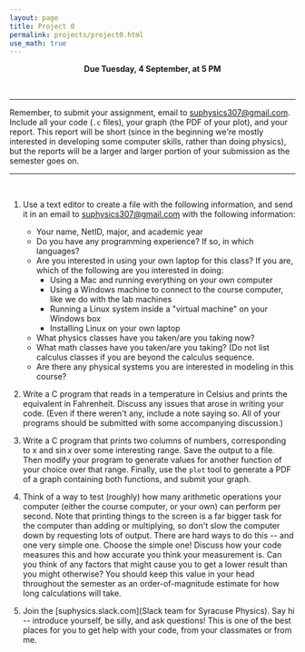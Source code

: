 ```yaml
---
layout: page
title: Project 0
permalink: projects/project0.html
use_math: true
---
```

<center>

<b>Due Tuesday, 4 September, at 5 PM</b><br>

</center>

<br>

---
Remember, to submit your assignment, email to <suphysics307@gmail.com>. Include all your code (`.c` files), your graph (the PDF of your plot), and your report.
This report will be short (since in the beginning we're mostly interested in developing some computer skills, rather than doing physics), but the reports will
be a larger and larger portion of your submission as the semester goes on.

---

<br>

1. Use a text editor to create a file with the following information, and send it in an email to suphysics307@gmail.com
with the following information:

    - Your name, NetID, major, and academic year
    - Do you have any programming experience? If so, in which languages?
    - Are you interested in using your own laptop for this class? If you are, which of the following are you interested in doing:
      - Using a Mac and running everything on your own computer
      - Using a Windows machine to connect to the course computer, like we do with the lab machines
      - Running a Linux system inside a "virtual machine" on your Windows box
      - Installing Linux on your own laptop 
    - What physics classes have you taken/are you taking now?
    - What math classes have you taken/are you taking? (Do not list calculus classes if you are beyond the calculus sequence.
    - Are there any physical systems you are interested in modeling in this course?

2. Write a C program that reads in a temperature in Celsius and prints the equivalent in Fahrenheit.
Discuss any issues that arose in writing your code. (Even if there weren't any, include a note saying so.
All of your programs should be submitted with some accompanying discussion.)


3. Write a C program that prints two columns of numbers, corresponding to x and $\sin x$ over some
interesting range. Save the output to a file. Then modify your program to generate values for another
function of your choice over that range. Finally, use the `plot` tool to generate a PDF of a graph 
containing both functions, and submit your graph.

4. Think of a way to test (roughly) how many arithmetic operations your computer (either the course
computer, or your own) can perform per second. Note that printing things to the screen is a far bigger
task for the computer than adding or multiplying, so don't slow the computer down by requesting lots
of output. There are hard ways to do this -- and one very simple one. Choose the simple one!
Discuss how your code measures this and how accurate you think your measurement is.
Can you think of any factors that might cause you to get a lower result than you might otherwise?
You should keep this value in your head throughout the semester as an order-of-magnitude estimate
for how long calculations will take.

5. Join the [suphysics.slack.com](Slack team for Syracuse Physics). Say hi -- introduce yourself, be silly, and ask questions! This is one of the best places for you to get help with your code, from your classmates or from me.
